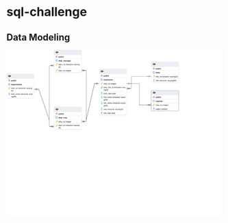 # sql-challenge

## Data Modeling

![employeeSQLERD_graph](./EmployeeSQL/employeesSQL_ERD.pgerd.png "Employee SQL ERD graph")
